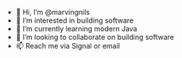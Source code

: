 - 👋 Hi, I’m @marvingnils
- 👀 I’m interested in building software
- 🌱 I’m currently learning modern Java
- 💞️ I’m looking to collaborate on building software
- 📫 Reach me via Signal or email

<!---
marvingnils/marvingnils is a ✨ special ✨ repository because its `README.md` (this file) appears on your GitHub profile.
You can click the Preview link to take a look at your changes.
--->

